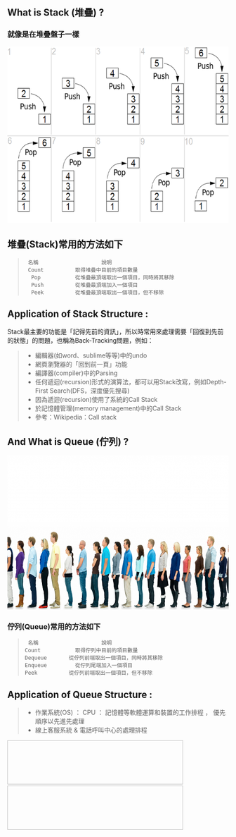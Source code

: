 
## What is Stack (堆疊) ?

### 就像是在堆疊盤子一樣



<img src='https://github.com/Wei-Tsung/Core-Concepts-Visualization/blob/master/What%20is%20Stack%20Data%20Structure.png' width='600' height='400'>

## 堆疊(Stack)常用的方法如下

>      名稱	                 說明
>      Count          取得堆疊中目前的項目數量
>       Pop           從堆疊最頂端取出一個項目，同時將其移除
>       Push          從堆疊最頂端加入一個項目
>       Peek          從堆疊最頂端取出一個項目，但不移除


## Application of Stack Structure :
Stack最主要的功能是「記得先前的資訊」，所以時常用來處理需要「回復到先前的狀態」的問題，也稱為Back-Tracking問題，例如：

>- 編輯器(如word、sublime等等)中的undo
>- 網頁瀏覽器的「回到前一頁」功能
>- 編譯器(compiler)中的Parsing
>- 任何遞迴(recursion)形式的演算法，都可以用Stack改寫，例如Depth-First Search(DFS，深度優先搜尋)
>- 因為遞迴(recursion)使用了系統的Call Stack
>- 於記憶體管理(memory management)中的Call Stack
>- 參考：Wikipedia：Call stack


## And What is Queue (佇列) ?

<img src='https://github.com/Wei-Tsung/Core-Concepts-Visualization/blob/master/security_queue-1024x552.png' width='700' height='350'>



### 佇列(Queue)常用的方法如下

>      名稱	                 說明
>     Count           取得佇列中目前的項目數量
>     Dequeue     	從佇列前端取出一個項目，同時將其移除
>     Enqueue         從佇列尾端加入一個項目
>     Peek	        從佇列前端取出一個項目，但不移除








## Application of Queue Structure :

> -  作業系統(OS) ： CPU ： 記憶體等軟體運算和裝置的工作排程 ， 優先順序以先進先處理
> -  線上客服系統 & 電話呼叫中心的處理排程

<img src=' ' width='400' height='100'>

<img src=' ' width='400' height='100'>
